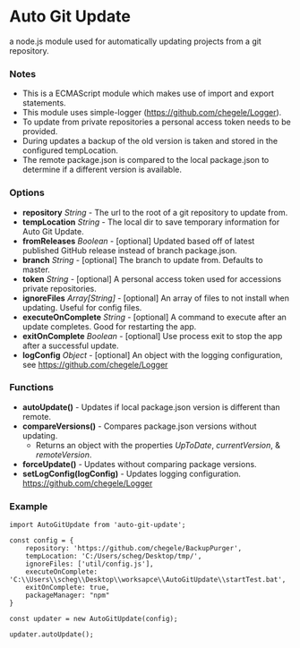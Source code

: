 
# Auto Git Update
a node.js module used for automatically updating projects from a git repository. 

### Notes
 - This is a ECMAScript module which makes use of import and export statements. 
 - This module uses simple-logger (https://github.com/chegele/Logger).
 - To update from private repositories a personal access token needs to be provided. 
 - During updates a backup of the old version is taken and stored in the configured tempLocation.
 - The remote package.json is compared to the local package.json to determine if a different version is available. 

### Options
 - **repository** *String* - The url to the root of a git repository to update from.
 - **tempLocation** *String* - The local dir to save temporary information for Auto Git Update.
 - **fromReleases** *Boolean* - [optional] Updated based off of latest published GitHub release instead of branch package.json.
 - **branch** *String* - [optional] The branch to update from. Defaults to master.
 - **token** *String* - [optional] A personal access token used for accessions private repositories. 
 - **ignoreFiles** *Array[String]* - [optional] An array of files to not install when updating. Useful for config files. 
 - **executeOnComplete** *String* - [optional] A command to execute after an update completes. Good for restarting the app.
 - **exitOnComplete** *Boolean* - [optional] Use process exit to stop the app after a successful update.
 - **logConfig** *Object* - [optional] An object with the logging configuration, see https://github.com/chegele/Logger

### Functions
 - **autoUpdate()** - Updates if local package.json version is different than remote.
 - **compareVersions()** - Compares package.json versions without updating.
   - Returns an object with the properties *UpToDate*, *currentVersion*, & *remoteVersion*.
 - **forceUpdate()** - Updates without comparing package versions.
 - **setLogConfig(logConfig)** - Updates logging configuration. https://github.com/chegele/Logger

### Example
```
import AutoGitUpdate from 'auto-git-update';

const config = {
    repository: 'https://github.com/chegele/BackupPurger',
    tempLocation: 'C:/Users/scheg/Desktop/tmp/',
    ignoreFiles: ['util/config.js'],
    executeOnComplete: 'C:\\Users\\scheg\\Desktop\\worksapce\\AutoGitUpdate\\startTest.bat',
    exitOnComplete: true,
    packageManager: "npm"
}

const updater = new AutoGitUpdate(config);

updater.autoUpdate();
```